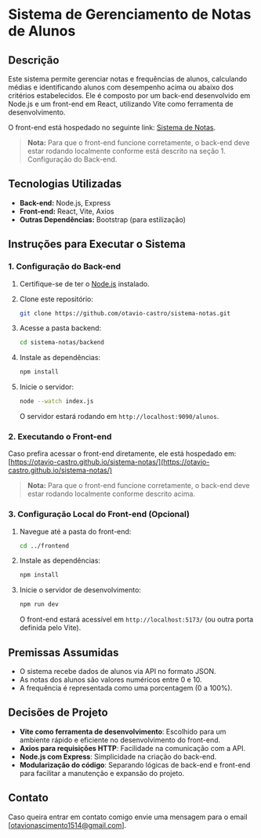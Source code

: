 # Sistema de Gerenciamento de Notas de Alunos

## Descrição
Este sistema permite gerenciar notas e frequências de alunos, calculando médias e identificando alunos com desempenho acima ou abaixo dos critérios estabelecidos. Ele é composto por um back-end desenvolvido em Node.js e um front-end em React, utilizando Vite como ferramenta de desenvolvimento.

O front-end está hospedado no seguinte link: [Sistema de Notas](https://otavio-castro.github.io/sistema-notas/). 
> **Nota:** Para que o front-end funcione corretamente, o back-end deve estar rodando localmente conforme está descrito na seção 1. Configuração do Back-end.

## Tecnologias Utilizadas
- **Back-end:** Node.js, Express
- **Front-end:** React, Vite, Axios
- **Outras Dependências:** Bootstrap (para estilização)

## Instruções para Executar o Sistema

### 1. Configuração do Back-end

1. Certifique-se de ter o [Node.js](https://nodejs.org/pt) instalado.
   
3. Clone este repositório:
   ```sh
   git clone https://github.com/otavio-castro/sistema-notas.git
   ```
4. Acesse a pasta backend:
   ```sh
   cd sistema-notas/backend
   ```
4. Instale as dependências:
   ```sh
   npm install
   ```
5. Inicie o servidor:
   ```sh
   node --watch index.js
   ```
   O servidor estará rodando em `http://localhost:9090/alunos`.

### 2. Executando o Front-end

Caso prefira acessar o front-end diretamente, ele está hospedado em:
[https://otavio-castro.github.io/sistema-notas/](https://otavio-castro.github.io/sistema-notas/)

> **Nota:** Para que o front-end funcione corretamente, o back-end deve estar rodando localmente conforme descrito acima.

### 3. Configuração Local do Front-end (Opcional)

1. Navegue até a pasta do front-end:
   ```sh
   cd ../frontend
   ```
2. Instale as dependências:
   ```sh
   npm install
   ```
3. Inicie o servidor de desenvolvimento:
   ```sh
   npm run dev
   ```
   O front-end estará acessível em `http://localhost:5173/` (ou outra porta definida pelo Vite).

## Premissas Assumidas
- O sistema recebe dados de alunos via API no formato JSON.
- As notas dos alunos são valores numéricos entre 0 e 10.
- A frequência é representada como uma porcentagem (0 a 100%).

## Decisões de Projeto
- **Vite como ferramenta de desenvolvimento**: Escolhido para um ambiente rápido e eficiente no desenvolvimento do front-end.
- **Axios para requisições HTTP**: Facilidade na comunicação com a API.
- **Node.js com Express**: Simplicidade na criação do back-end.
- **Modularização do código**: Separando lógicas de back-end e front-end para facilitar a manutenção e expansão do projeto.

## Contato

Caso queira entrar em contato comigo envie uma mensagem para o email [otavionascimento1514@gmail.com].
